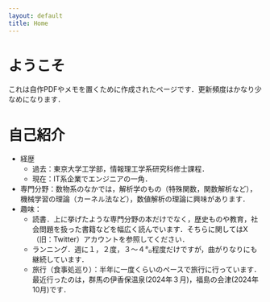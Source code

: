 ```yaml
---
layout: default
title: Home
---
```


# ようこそ
これは自作PDFやメモを置くために作成されたページです．更新頻度はかなり少なめになります．

# 自己紹介
- 経歴
  - 過去：東京大学工学部，情報理工学系研究科修士課程．
  - 現在：IT系企業でエンジニアの一角．
- 専門分野：数物系のなかでは，解析学のもの（特殊関数，関数解析など），機械学習の理論（カーネル法など），数値解析の理論に興味があります．
- 趣味：
  - 読書．上に挙げたような専門分野の本だけでなく，歴史ものや教育，社会問題を扱った書籍などを幅広く読んでいます．そちらに関してはX（旧：Twitter）アカウントを参照してください．
  - ランニング．週に１，２度，３～４㌔程度だけですが，曲がりなりにも継続しています．
  - 旅行（食事処巡り）：半年に一度くらいのペースで旅行に行っています．最近行ったのは，群馬の伊香保温泉(2024年３月)，福島の会津(2024年10月)です．
